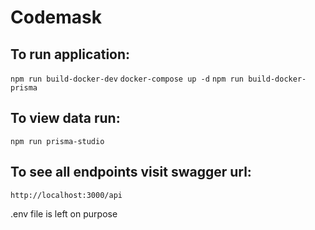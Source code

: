 # Codemask

## To run application:

```npm run build-docker-dev```
```docker-compose up -d```
```npm run build-docker-prisma```


## To view data run:

```npm run prisma-studio```


## To see all endpoints visit swagger url:

```http://localhost:3000/api```



.env file is left on purpose